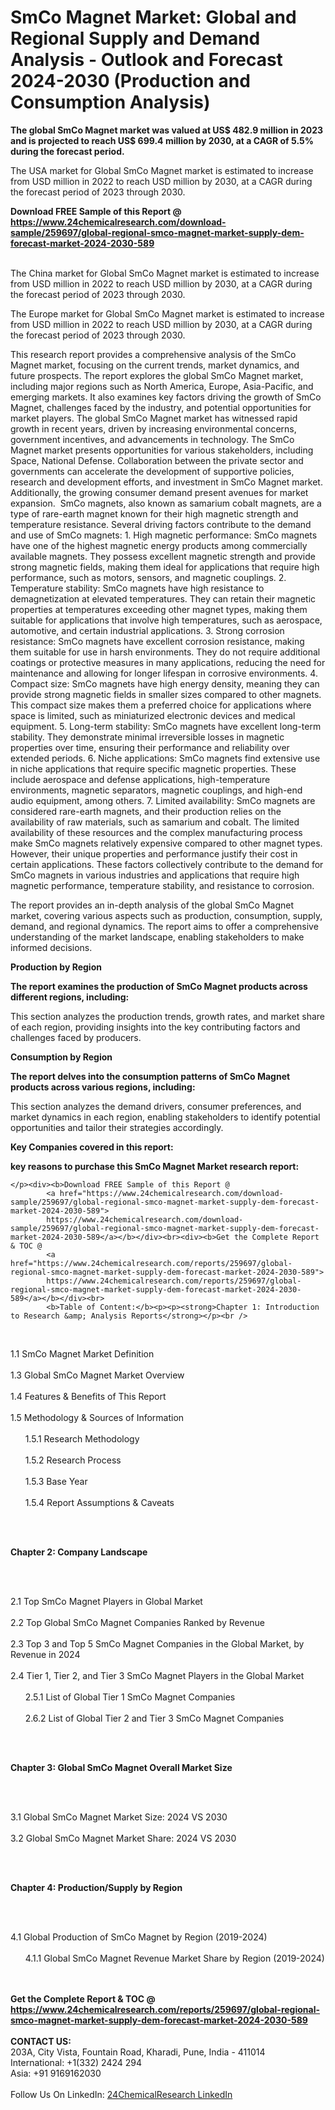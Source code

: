 <h1>SmCo Magnet Market: Global and Regional Supply and Demand Analysis - Outlook and Forecast 2024-2030 (Production and Consumption Analysis)</h1><p><strong>The global SmCo Magnet market was valued at US$ 482.9 million in 2023 and is projected to reach US$ 699.4 million by 2030, at a CAGR of 5.5% during the forecast period.</strong></p><p>
</p><p>The USA market for Global SmCo Magnet market is estimated to increase from USD million in 2022 to reach USD million by 2030, at a CAGR during the forecast period of 2023 through 2030.</p><div><b>Download FREE Sample of this Report @ 
            <a href="https://www.24chemicalresearch.com/download-sample/259697/global-regional-smco-magnet-market-supply-dem-forecast-market-2024-2030-589">
            https://www.24chemicalresearch.com/download-sample/259697/global-regional-smco-magnet-market-supply-dem-forecast-market-2024-2030-589</a></b></div><br><p>
</p><p>The China market for Global SmCo Magnet market is estimated to increase from USD million in 2022 to reach USD million by 2030, at a CAGR during the forecast period of 2023 through 2030.</p><p>
</p><p>The Europe market for Global SmCo Magnet market is estimated to increase from USD million in 2022 to reach USD million by 2030, at a CAGR during the forecast period of 2023 through 2030.</p><p>
</p><p>This research report provides a comprehensive analysis of the SmCo Magnet market, focusing on the current trends, market dynamics, and future prospects. The report explores the global SmCo Magnet market, including major regions such as North America, Europe, Asia-Pacific, and emerging markets. It also examines key factors driving the growth of SmCo Magnet, challenges faced by the industry, and potential opportunities for market players. The global SmCo Magnet market has witnessed rapid growth in recent years, driven by increasing environmental concerns, government incentives, and advancements in technology. The SmCo Magnet market presents opportunities for various stakeholders, including Space, National Defense. Collaboration between the private sector and governments can accelerate the development of supportive policies, research and development efforts, and investment in SmCo Magnet market. Additionally, the growing consumer demand present avenues for market expansion.  SmCo magnets, also known as samarium cobalt magnets, are a type of rare-earth magnet known for their high magnetic strength and temperature resistance. Several driving factors contribute to the demand and use of SmCo magnets: 1. High magnetic performance: SmCo magnets have one of the highest magnetic energy products among commercially available magnets. They possess excellent magnetic strength and provide strong magnetic fields, making them ideal for applications that require high performance, such as motors, sensors, and magnetic couplings. 2. Temperature stability: SmCo magnets have high resistance to demagnetization at elevated temperatures. They can retain their magnetic properties at temperatures exceeding other magnet types, making them suitable for applications that involve high temperatures, such as aerospace, automotive, and certain industrial applications. 3. Strong corrosion resistance: SmCo magnets have excellent corrosion resistance, making them suitable for use in harsh environments. They do not require additional coatings or protective measures in many applications, reducing the need for maintenance and allowing for longer lifespan in corrosive environments. 4. Compact size: SmCo magnets have high energy density, meaning they can provide strong magnetic fields in smaller sizes compared to other magnets. This compact size makes them a preferred choice for applications where space is limited, such as miniaturized electronic devices and medical equipment. 5. Long-term stability: SmCo magnets have excellent long-term stability. They demonstrate minimal irreversible losses in magnetic properties over time, ensuring their performance and reliability over extended periods. 6. Niche applications: SmCo magnets find extensive use in niche applications that require specific magnetic properties. These include aerospace and defense applications, high-temperature environments, magnetic separators, magnetic couplings, and high-end audio equipment, among others. 7. Limited availability: SmCo magnets are considered rare-earth magnets, and their production relies on the availability of raw materials, such as samarium and cobalt. The limited availability of these resources and the complex manufacturing process make SmCo magnets relatively expensive compared to other magnet types. However, their unique properties and performance justify their cost in certain applications. These factors collectively contribute to the demand for SmCo magnets in various industries and applications that require high magnetic performance, temperature stability, and resistance to corrosion.</p><p>
</p><p>The report provides an in-depth analysis of the global SmCo Magnet market, covering various aspects such as production, consumption, supply, demand, and regional dynamics. The report aims to offer a comprehensive understanding of the market landscape, enabling stakeholders to make informed decisions.</p><p>
</p><p><strong>Production by Region</strong></p><p>
</p><p><strong>The report examines the production of SmCo Magnet products across different regions, including:</strong></p><p>
</p><p>
</p><p>This section analyzes the production trends, growth rates, and market share of each region, providing insights into the key contributing factors and challenges faced by producers.</p><p>
</p><p><strong>Consumption by Region</strong></p><p>
</p><p><strong>The report delves into the consumption patterns of SmCo Magnet products across various regions, including:</strong></p><p>
</p><p>
</p><p>This section analyzes the demand drivers, consumer preferences, and market dynamics in each region, enabling stakeholders to identify potential opportunities and tailor their strategies accordingly.</p><p>
<strong>Key Companies covered in this report:</strong></p><p>
</p><p>
</p><p><strong>key reasons to purchase this SmCo Magnet Market research report:</strong></p><p>

	</p><div><b>Download FREE Sample of this Report @ 
            <a href="https://www.24chemicalresearch.com/download-sample/259697/global-regional-smco-magnet-market-supply-dem-forecast-market-2024-2030-589">
            https://www.24chemicalresearch.com/download-sample/259697/global-regional-smco-magnet-market-supply-dem-forecast-market-2024-2030-589</a></b></div><br><div><b>Get the Complete Report & TOC @ 
            <a href="https://www.24chemicalresearch.com/reports/259697/global-regional-smco-magnet-market-supply-dem-forecast-market-2024-2030-589">
            https://www.24chemicalresearch.com/reports/259697/global-regional-smco-magnet-market-supply-dem-forecast-market-2024-2030-589</a></b></div><br>
            <b>Table of Content:</b><p><p><strong>Chapter 1: Introduction to Research &amp; Analysis Reports</strong></p><br />
<br />
<p>1.1 SmCo Magnet Market Definition<br /><br />
1.3 Global SmCo Magnet Market Overview<br /><br />
1.4 Features &amp; Benefits of This Report<br /><br />
1.5 Methodology &amp; Sources of Information<br /><br />
&nbsp;&nbsp;&nbsp;&nbsp;&nbsp; 1.5.1 Research Methodology<br /><br />
&nbsp;&nbsp;&nbsp;&nbsp;&nbsp; 1.5.2 Research Process<br /><br />
&nbsp;&nbsp;&nbsp;&nbsp;&nbsp; 1.5.3 Base Year<br /><br />
&nbsp;&nbsp;&nbsp;&nbsp;&nbsp; 1.5.4 Report Assumptions &amp; Caveats</p><br />
<br />
<p><strong>Chapter 2: Company Landscape</strong></p><br />
<br />
<p>2.1 Top SmCo Magnet Players in Global Market<br /><br />
2.2 Top Global SmCo Magnet Companies Ranked by Revenue<br /><br />
2.3 Top 3 and Top 5 SmCo Magnet Companies in the Global Market, by Revenue in 2024<br /><br />
2.4 Tier 1, Tier 2, and Tier 3 SmCo Magnet Players in the Global Market<br /><br />
&nbsp;&nbsp;&nbsp;&nbsp;&nbsp; 2.5.1 List of Global Tier 1 SmCo Magnet Companies<br /><br />
&nbsp;&nbsp;&nbsp;&nbsp;&nbsp; 2.6.2 List of Global Tier 2 and Tier 3 SmCo Magnet Companies</p><br />
<br />
<p><strong>Chapter 3: Global SmCo Magnet Overall Market Size</strong></p><br />
<br />
<p>3.1 Global SmCo Magnet Market Size: 2024 VS 2030<br /><br />
3.2 Global SmCo Magnet Market Share: 2024 VS 2030</p><br />
<br />
<p><strong>Chapter 4: Production/Supply by Region</strong></p><br />
<br />
<p>4.1 Global Production of SmCo Magnet by Region (2019-2024)<br /><br />
&nbsp;&nbsp;&nbsp;&nbsp;&nbsp; 4.1.1 Global SmCo Magnet Revenue Market Share by Region (2019-2024)<br /><br />
&nbsp;&nbsp;&nbsp;&nbsp;&nbsp; </p><div><b>Get the Complete Report & TOC @ 
            <a href="https://www.24chemicalresearch.com/reports/259697/global-regional-smco-magnet-market-supply-dem-forecast-market-2024-2030-589">
            https://www.24chemicalresearch.com/reports/259697/global-regional-smco-magnet-market-supply-dem-forecast-market-2024-2030-589</a></b></div><br><b>CONTACT US:</b><br>
            203A, City Vista, Fountain Road, Kharadi, Pune, India - 411014<br>
            International: +1(332) 2424 294<br>
            Asia: +91 9169162030 <br><br>
            Follow Us On LinkedIn: <a href="https://www.linkedin.com/company/24chemicalresearch/">24ChemicalResearch LinkedIn</a>